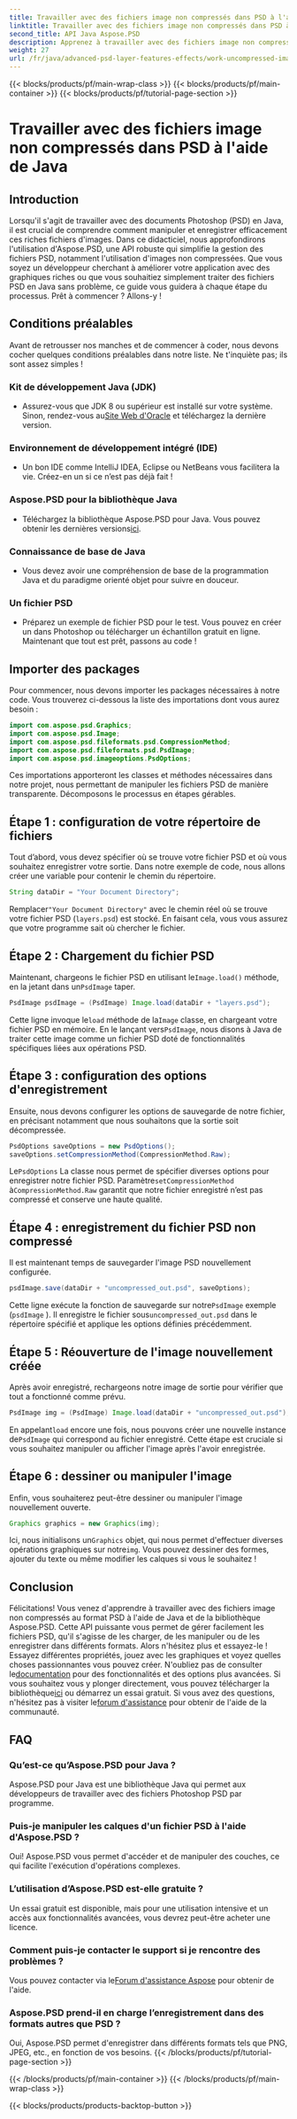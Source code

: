 ```yaml
---
title: Travailler avec des fichiers image non compressés dans PSD à l'aide de Java
linktitle: Travailler avec des fichiers image non compressés dans PSD à l'aide de Java
second_title: API Java Aspose.PSD
description: Apprenez à travailler avec des fichiers image non compressés au format PSD à l'aide de Java et de la bibliothèque Aspose.PSD dans ce didacticiel complet, étape par étape.
weight: 27
url: /fr/java/advanced-psd-layer-features-effects/work-uncompressed-image-files-psd/
---
```


{{< blocks/products/pf/main-wrap-class >}}
{{< blocks/products/pf/main-container >}}
{{< blocks/products/pf/tutorial-page-section >}}

# Travailler avec des fichiers image non compressés dans PSD à l'aide de Java

## Introduction
Lorsqu'il s'agit de travailler avec des documents Photoshop (PSD) en Java, il est crucial de comprendre comment manipuler et enregistrer efficacement ces riches fichiers d'images. Dans ce didacticiel, nous approfondirons l'utilisation d'Aspose.PSD, une API robuste qui simplifie la gestion des fichiers PSD, notamment l'utilisation d'images non compressées. Que vous soyez un développeur cherchant à améliorer votre application avec des graphiques riches ou que vous souhaitiez simplement traiter des fichiers PSD en Java sans problème, ce guide vous guidera à chaque étape du processus. Prêt à commencer ? Allons-y !
## Conditions préalables
Avant de retrousser nos manches et de commencer à coder, nous devons cocher quelques conditions préalables dans notre liste. Ne t'inquiète pas; ils sont assez simples !
### Kit de développement Java (JDK)
- Assurez-vous que JDK 8 ou supérieur est installé sur votre système. Sinon, rendez-vous au[Site Web d'Oracle](https://www.oracle.com/java/technologies/javase-jdk11-downloads.html) et téléchargez la dernière version.
### Environnement de développement intégré (IDE)
- Un bon IDE comme IntelliJ IDEA, Eclipse ou NetBeans vous facilitera la vie. Créez-en un si ce n’est pas déjà fait !
### Aspose.PSD pour la bibliothèque Java
-  Téléchargez la bibliothèque Aspose.PSD pour Java. Vous pouvez obtenir les dernières versions[ici](https://releases.aspose.com/psd/java/). 
### Connaissance de base de Java 
- Vous devez avoir une compréhension de base de la programmation Java et du paradigme orienté objet pour suivre en douceur.
### Un fichier PSD
- Préparez un exemple de fichier PSD pour le test. Vous pouvez en créer un dans Photoshop ou télécharger un échantillon gratuit en ligne. 
Maintenant que tout est prêt, passons au code !
## Importer des packages
Pour commencer, nous devons importer les packages nécessaires à notre code. Vous trouverez ci-dessous la liste des importations dont vous aurez besoin :
```java
import com.aspose.psd.Graphics;
import com.aspose.psd.Image;
import com.aspose.psd.fileformats.psd.CompressionMethod;
import com.aspose.psd.fileformats.psd.PsdImage;
import com.aspose.psd.imageoptions.PsdOptions;
```
Ces importations apporteront les classes et méthodes nécessaires dans notre projet, nous permettant de manipuler les fichiers PSD de manière transparente. 
Décomposons le processus en étapes gérables. 
## Étape 1 : configuration de votre répertoire de fichiers
Tout d’abord, vous devez spécifier où se trouve votre fichier PSD et où vous souhaitez enregistrer votre sortie. Dans notre exemple de code, nous allons créer une variable pour contenir le chemin du répertoire.
```java
String dataDir = "Your Document Directory";
```
 Remplacer`"Your Document Directory"` avec le chemin réel où se trouve votre fichier PSD (`layers.psd`) est stocké. En faisant cela, vous vous assurez que votre programme sait où chercher le fichier.
## Étape 2 : Chargement du fichier PSD
 Maintenant, chargeons le fichier PSD en utilisant le`Image.load()` méthode, en la jetant dans un`PsdImage` taper.
```java
PsdImage psdImage = (PsdImage) Image.load(dataDir + "layers.psd");
```
 Cette ligne invoque le`load` méthode de la`Image` classe, en chargeant votre fichier PSD en mémoire. En le lançant vers`PsdImage`, nous disons à Java de traiter cette image comme un fichier PSD doté de fonctionnalités spécifiques liées aux opérations PSD.
## Étape 3 : configuration des options d'enregistrement
Ensuite, nous devons configurer les options de sauvegarde de notre fichier, en précisant notamment que nous souhaitons que la sortie soit décompressée.
```java
PsdOptions saveOptions = new PsdOptions();
saveOptions.setCompressionMethod(CompressionMethod.Raw);
```
 Le`PsdOptions` La classe nous permet de spécifier diverses options pour enregistrer notre fichier PSD. Paramètre`setCompressionMethod` à`CompressionMethod.Raw` garantit que notre fichier enregistré n’est pas compressé et conserve une haute qualité.
## Étape 4 : enregistrement du fichier PSD non compressé
Il est maintenant temps de sauvegarder l'image PSD nouvellement configurée.
```java
psdImage.save(dataDir + "uncompressed_out.psd", saveOptions);
```
 Cette ligne exécute la fonction de sauvegarde sur notre`PsdImage` exemple (`psdImage` ). Il enregistre le fichier sous`uncompressed_out.psd` dans le répertoire spécifié et applique les options définies précédemment.
## Étape 5 : Réouverture de l'image nouvellement créée
Après avoir enregistré, rechargeons notre image de sortie pour vérifier que tout a fonctionné comme prévu.
```java
PsdImage img = (PsdImage) Image.load(dataDir + "uncompressed_out.psd");
```
 En appelant`load` encore une fois, nous pouvons créer une nouvelle instance de`PsdImage` qui correspond au fichier enregistré. Cette étape est cruciale si vous souhaitez manipuler ou afficher l'image après l'avoir enregistrée.
## Étape 6 : dessiner ou manipuler l'image
Enfin, vous souhaiterez peut-être dessiner ou manipuler l'image nouvellement ouverte.
```java
Graphics graphics = new Graphics(img);
```
 Ici, nous initialisons un`Graphics` objet, qui nous permet d'effectuer diverses opérations graphiques sur notre`img`. Vous pouvez dessiner des formes, ajouter du texte ou même modifier les calques si vous le souhaitez !
## Conclusion
Félicitations! Vous venez d'apprendre à travailler avec des fichiers image non compressés au format PSD à l'aide de Java et de la bibliothèque Aspose.PSD. Cette API puissante vous permet de gérer facilement les fichiers PSD, qu'il s'agisse de les charger, de les manipuler ou de les enregistrer dans différents formats. Alors n'hésitez plus et essayez-le ! Essayez différentes propriétés, jouez avec les graphiques et voyez quelles choses passionnantes vous pouvez créer.
 N'oubliez pas de consulter le[documentation](https://reference.aspose.com/psd/java/) pour des fonctionnalités et des options plus avancées. Si vous souhaitez vous y plonger directement, vous pouvez télécharger la bibliothèque[ici](https://releases.aspose.com/psd/java/) ou démarrez un essai gratuit. Si vous avez des questions, n'hésitez pas à visiter le[forum d'assistance](https://forum.aspose.com/c/psd/34) pour obtenir de l'aide de la communauté.
## FAQ
### Qu’est-ce qu’Aspose.PSD pour Java ?
Aspose.PSD pour Java est une bibliothèque Java qui permet aux développeurs de travailler avec des fichiers Photoshop PSD par programme.
### Puis-je manipuler les calques d'un fichier PSD à l'aide d'Aspose.PSD ?
Oui! Aspose.PSD vous permet d'accéder et de manipuler des couches, ce qui facilite l'exécution d'opérations complexes.
### L’utilisation d’Aspose.PSD est-elle gratuite ?
Un essai gratuit est disponible, mais pour une utilisation intensive et un accès aux fonctionnalités avancées, vous devrez peut-être acheter une licence.
### Comment puis-je contacter le support si je rencontre des problèmes ?
 Vous pouvez contacter via le[Forum d'assistance Aspose](https://forum.aspose.com/c/psd/34) pour obtenir de l'aide.
### Aspose.PSD prend-il en charge l’enregistrement dans des formats autres que PSD ?
Oui, Aspose.PSD permet d'enregistrer dans différents formats tels que PNG, JPEG, etc., en fonction de vos besoins.
{{< /blocks/products/pf/tutorial-page-section >}}

{{< /blocks/products/pf/main-container >}}
{{< /blocks/products/pf/main-wrap-class >}}

{{< blocks/products/products-backtop-button >}}
